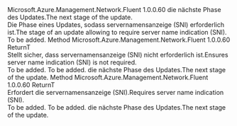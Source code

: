 <Type Name="IWithServerNameIndication&lt;ReturnT&gt;" FullName="Microsoft.Azure.Management.Network.Fluent.HasServerNameIndication.Update.IWithServerNameIndication&lt;ReturnT&gt;">
  <TypeSignature Language="C#" Value="public interface IWithServerNameIndication&lt;ReturnT&gt;" />
  <TypeSignature Language="ILAsm" Value=".class public interface auto ansi abstract IWithServerNameIndication`1&lt;ReturnT&gt;" />
  <TypeSignature Language="DocId" Value="T:Microsoft.Azure.Management.Network.Fluent.HasServerNameIndication.Update.IWithServerNameIndication`1" />
  <TypeSignature Language="VB.NET" Value="Public Interface IWithServerNameIndication(Of ReturnT)" />
  <TypeSignature Language="F#" Value="type IWithServerNameIndication&lt;'ReturnT&gt; = interface" />
  <AssemblyInfo>
    <AssemblyName>Microsoft.Azure.Management.Network.Fluent</AssemblyName>
    <AssemblyVersion>1.0.0.60</AssemblyVersion>
  </AssemblyInfo>
  <TypeParameters>
    <TypeParameter Name="ReturnT" />
  </TypeParameters>
  <Interfaces />
  <Docs>
    <typeparam name="ReturnT"><span data-ttu-id="e9302-101">die nächste Phase des Updates.</span><span class="sxs-lookup"><span data-stu-id="e9302-101">The next stage of the update.</span></span></typeparam>
    <summary>
            <span data-ttu-id="e9302-102">Die Phase eines Updates, sodass servernamensanzeige (SNI) erforderlich ist.</span><span class="sxs-lookup"><span data-stu-id="e9302-102">The stage of an update allowing to require server name indication (SNI).</span></span>
            </summary>
    <remarks>To be added.</remarks>
  </Docs>
  <Members>
    <Member MemberName="WithoutServerNameIndication">
      <MemberSignature Language="C#" Value="public ReturnT WithoutServerNameIndication ();" />
      <MemberSignature Language="ILAsm" Value=".method public hidebysig newslot virtual instance !ReturnT WithoutServerNameIndication() cil managed" />
      <MemberSignature Language="DocId" Value="M:Microsoft.Azure.Management.Network.Fluent.HasServerNameIndication.Update.IWithServerNameIndication`1.WithoutServerNameIndication" />
      <MemberSignature Language="VB.NET" Value="Public Function WithoutServerNameIndication () As ReturnT" />
      <MemberSignature Language="F#" Value="abstract member WithoutServerNameIndication : unit -&gt; 'ReturnT" Usage="iWithServerNameIndication.WithoutServerNameIndication " />
      <MemberType>Method</MemberType>
      <AssemblyInfo>
        <AssemblyName>Microsoft.Azure.Management.Network.Fluent</AssemblyName>
        <AssemblyVersion>1.0.0.60</AssemblyVersion>
      </AssemblyInfo>
      <ReturnValue>
        <ReturnType>ReturnT</ReturnType>
      </ReturnValue>
      <Parameters />
      <Docs>
        <summary>
            <span data-ttu-id="e9302-103">Stellt sicher, dass servernamensanzeige (SNI) nicht erforderlich ist.</span><span class="sxs-lookup"><span data-stu-id="e9302-103">Ensures server name indication (SNI) is not required.</span></span>
            </summary>
        <returns>To be added.</returns>
        <remarks>To be added.</remarks>
        <return><span data-ttu-id="e9302-104">die nächste Phase des Updates.</span><span class="sxs-lookup"><span data-stu-id="e9302-104">The next stage of the update.</span></span></return>
      </Docs>
    </Member>
    <Member MemberName="WithServerNameIndication">
      <MemberSignature Language="C#" Value="public ReturnT WithServerNameIndication ();" />
      <MemberSignature Language="ILAsm" Value=".method public hidebysig newslot virtual instance !ReturnT WithServerNameIndication() cil managed" />
      <MemberSignature Language="DocId" Value="M:Microsoft.Azure.Management.Network.Fluent.HasServerNameIndication.Update.IWithServerNameIndication`1.WithServerNameIndication" />
      <MemberSignature Language="VB.NET" Value="Public Function WithServerNameIndication () As ReturnT" />
      <MemberSignature Language="F#" Value="abstract member WithServerNameIndication : unit -&gt; 'ReturnT" Usage="iWithServerNameIndication.WithServerNameIndication " />
      <MemberType>Method</MemberType>
      <AssemblyInfo>
        <AssemblyName>Microsoft.Azure.Management.Network.Fluent</AssemblyName>
        <AssemblyVersion>1.0.0.60</AssemblyVersion>
      </AssemblyInfo>
      <ReturnValue>
        <ReturnType>ReturnT</ReturnType>
      </ReturnValue>
      <Parameters />
      <Docs>
        <summary>
            <span data-ttu-id="e9302-105">Erfordert die servernamensanzeige (SNI).</span><span class="sxs-lookup"><span data-stu-id="e9302-105">Requires server name indication (SNI).</span></span>
            </summary>
        <returns>To be added.</returns>
        <remarks>To be added.</remarks>
        <return><span data-ttu-id="e9302-106">die nächste Phase des Updates.</span><span class="sxs-lookup"><span data-stu-id="e9302-106">The next stage of the update.</span></span></return>
      </Docs>
    </Member>
  </Members>
</Type>